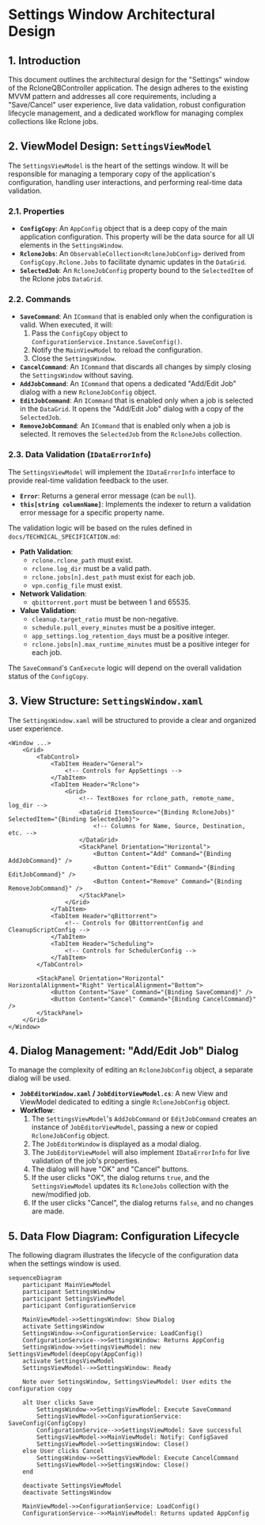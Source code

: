 # Settings Window Architectural Design

## 1. Introduction

This document outlines the architectural design for the "Settings" window of the RcloneQBController application. The design adheres to the existing MVVM pattern and addresses all core requirements, including a "Save/Cancel" user experience, live data validation, robust configuration lifecycle management, and a dedicated workflow for managing complex collections like Rclone jobs.

## 2. ViewModel Design: `SettingsViewModel`

The `SettingsViewModel` is the heart of the settings window. It will be responsible for managing a temporary copy of the application's configuration, handling user interactions, and performing real-time data validation.

### 2.1. Properties

*   **`ConfigCopy`**: An `AppConfig` object that is a deep copy of the main application configuration. This property will be the data source for all UI elements in the `SettingsWindow`.
*   **`RcloneJobs`**: An `ObservableCollection<RcloneJobConfig>` derived from `ConfigCopy.Rclone.Jobs` to facilitate dynamic updates in the `DataGrid`.
*   **`SelectedJob`**: An `RcloneJobConfig` property bound to the `SelectedItem` of the Rclone jobs `DataGrid`.

### 2.2. Commands

*   **`SaveCommand`**: An `ICommand` that is enabled only when the configuration is valid. When executed, it will:
    1.  Pass the `ConfigCopy` object to `ConfigurationService.Instance.SaveConfig()`.
    2.  Notify the `MainViewModel` to reload the configuration.
    3.  Close the `SettingsWindow`.
*   **`CancelCommand`**: An `ICommand` that discards all changes by simply closing the `SettingsWindow` without saving.
*   **`AddJobCommand`**: An `ICommand` that opens a dedicated "Add/Edit Job" dialog with a new `RcloneJobConfig` object.
*   **`EditJobCommand`**: An `ICommand` that is enabled only when a job is selected in the `DataGrid`. It opens the "Add/Edit Job" dialog with a copy of the `SelectedJob`.
*   **`RemoveJobCommand`**: An `ICommand` that is enabled only when a job is selected. It removes the `SelectedJob` from the `RcloneJobs` collection.

### 2.3. Data Validation (`IDataErrorInfo`)

The `SettingsViewModel` will implement the `IDataErrorInfo` interface to provide real-time validation feedback to the user.

*   **`Error`**: Returns a general error message (can be `null`).
*   **`this[string columnName]`**: Implements the indexer to return a validation error message for a specific property name.

The validation logic will be based on the rules defined in `docs/TECHNICAL_SPECIFICATION.md`:

*   **Path Validation**:
    *   `rclone.rclone_path` must exist.
    *   `rclone.log_dir` must be a valid path.
    *   `rclone.jobs[n].dest_path` must exist for each job.
    *   `vpn.config_file` must exist.
*   **Network Validation**:
    *   `qbittorrent.port` must be between 1 and 65535.
*   **Value Validation**:
    *   `cleanup.target_ratio` must be non-negative.
    *   `schedule.pull_every_minutes` must be a positive integer.
    *   `app_settings.log_retention_days` must be a positive integer.
    *   `rclone.jobs[n].max_runtime_minutes` must be a positive integer for each job.

The `SaveCommand`'s `CanExecute` logic will depend on the overall validation status of the `ConfigCopy`.

## 3. View Structure: `SettingsWindow.xaml`

The `SettingsWindow.xaml` will be structured to provide a clear and organized user experience.

```xaml
<Window ...>
    <Grid>
        <TabControl>
            <TabItem Header="General">
                <!-- Controls for AppSettings -->
            </TabItem>
            <TabItem Header="Rclone">
                <Grid>
                    <!-- TextBoxes for rclone_path, remote_name, log_dir -->
                    <DataGrid ItemsSource="{Binding RcloneJobs}" SelectedItem="{Binding SelectedJob}">
                        <!-- Columns for Name, Source, Destination, etc. -->
                    </DataGrid>
                    <StackPanel Orientation="Horizontal">
                        <Button Content="Add" Command="{Binding AddJobCommand}" />
                        <Button Content="Edit" Command="{Binding EditJobCommand}" />
                        <Button Content="Remove" Command="{Binding RemoveJobCommand}" />
                    </StackPanel>
                </Grid>
            </TabItem>
            <TabItem Header="qBittorrent">
                <!-- Controls for QBittorrentConfig and CleanupScriptConfig -->
            </TabItem>
            <TabItem Header="Scheduling">
                <!-- Controls for SchedulerConfig -->
            </TabItem>
        </TabControl>

        <StackPanel Orientation="Horizontal" HorizontalAlignment="Right" VerticalAlignment="Bottom">
            <Button Content="Save" Command="{Binding SaveCommand}" />
            <Button Content="Cancel" Command="{Binding CancelCommand}" />
        </StackPanel>
    </Grid>
</Window>
```

## 4. Dialog Management: "Add/Edit Job" Dialog

To manage the complexity of editing an `RcloneJobConfig` object, a separate dialog will be used.

*   **`JobEditorWindow.xaml` / `JobEditorViewModel.cs`**: A new View and ViewModel dedicated to editing a single `RcloneJobConfig` object.
*   **Workflow**:
    1.  The `SettingsViewModel`'s `AddJobCommand` or `EditJobCommand` creates an instance of `JobEditorViewModel`, passing a new or copied `RcloneJobConfig` object.
    2.  The `JobEditorWindow` is displayed as a modal dialog.
    3.  The `JobEditorViewModel` will also implement `IDataErrorInfo` for live validation of the job's properties.
    4.  The dialog will have "OK" and "Cancel" buttons.
    5.  If the user clicks "OK", the dialog returns `true`, and the `SettingsViewModel` updates its `RcloneJobs` collection with the new/modified job.
    6.  If the user clicks "Cancel", the dialog returns `false`, and no changes are made.

## 5. Data Flow Diagram: Configuration Lifecycle

The following diagram illustrates the lifecycle of the configuration data when the settings window is used.

```mermaid
sequenceDiagram
    participant MainViewModel
    participant SettingsWindow
    participant SettingsViewModel
    participant ConfigurationService

    MainViewModel->>SettingsWindow: Show Dialog
    activate SettingsWindow
    SettingsWindow->>ConfigurationService: LoadConfig()
    ConfigurationService-->>SettingsWindow: Returns AppConfig
    SettingsWindow->>SettingsViewModel: new SettingsViewModel(deepCopy(AppConfig))
    activate SettingsViewModel
    SettingsViewModel-->>SettingsWindow: Ready
    
    Note over SettingsWindow, SettingsViewModel: User edits the configuration copy
    
    alt User clicks Save
        SettingsWindow->>SettingsViewModel: Execute SaveCommand
        SettingsViewModel->>ConfigurationService: SaveConfig(ConfigCopy)
        ConfigurationService-->>SettingsViewModel: Save successful
        SettingsViewModel->>MainViewModel: Notify: ConfigSaved
        SettingsViewModel->>SettingsWindow: Close()
    else User clicks Cancel
        SettingsWindow->>SettingsViewModel: Execute CancelCommand
        SettingsViewModel->>SettingsWindow: Close()
    end
    
    deactivate SettingsViewModel
    deactivate SettingsWindow

    MainViewModel->>ConfigurationService: LoadConfig()
    ConfigurationService-->>MainViewModel: Returns updated AppConfig